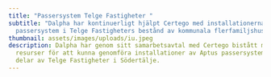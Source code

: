 ```yaml
---
title: "Passersystem Telge Fastigheter "
subtitle: "Dalpha har kontinuerligt hjälpt Certego med installationerna av
  passersystem i Telge Fastigheters bestånd av kommunala flerfamiljshus. "
thumbnail: assets/images/uploads/iu.jpeg
description: Dalpha har genom sitt samarbetsavtal med Certego bistått med
  resurser för att kunna genomföra installationer av Aptus passersystem i stora
  delar av Telge Fastigheter i Södertälje.
---
```

